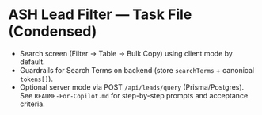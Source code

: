 # ASH Lead Filter — Task File (Condensed)
- Search screen (Filter → Table → Bulk Copy) using client mode by default.
- Guardrails for Search Terms on backend (store `searchTerms` + canonical `tokens[]`).
- Optional server mode via POST `/api/leads/query` (Prisma/Postgres).  
See `README-For-Copilot.md` for step-by-step prompts and acceptance criteria.
